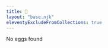 ```yaml
---
title: 🥚
layout: "base.njk"
eleventyExcludeFromCollections: true
---
```

<section class="v-center">
	<article class="page-wrapper">
		<p id="eggs">No eggs found</p>
		<p id="missing"></p>
	</article>
</section>
<script>
	window.onload = function() {
		const eggs = window.eggs().length
		if (eggs > 0) {
			document.getElementById('eggs').innerHTML = '🥚'.repeat(eggs)
		}
		document.getElementById('missing').innerHTML = 6 > eggs ? `${6 - eggs} left` : 'You found all of them'
	}
</script>